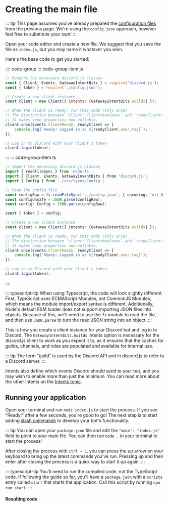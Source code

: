 # Creating the main file

::: tip
This page assumes you've already prepared the [configuration files](/creating-your-bot/#creating-configuration-files) from the previous page. We're using the `config.json` approach, however feel free to substitute your own!
:::

Open your code editor and create a new file. We suggest that you save the file as `index.js`, but you may name it whatever you wish.

Here's the base code to get you started:

:::: code-group
::: code-group-item js
```js
// Require the necessary discord.js classes
const { Client, Events, GatewayIntentBits } = require('discord.js');
const { token } = require('./config.json');

// Create a new client instance
const client = new Client({ intents: [GatewayIntentBits.Guilds] });

// When the client is ready, run this code (only once).
// The distinction between `client: Client<boolean>` and `readyClient: Client<true>` is important for TypeScript developers.
// It makes some properties non-nullable.
client.once(Events.ClientReady, readyClient => {
	console.log(`Ready! Logged in as ${readyClient.user.tag}`);
});

// Log in to Discord with your client's token
client.login(token);
```
:::
::: code-group-item ts
```ts
// Import the necessary discord.js classes
import { readFileSync } from 'node:fs';
import { Client, Events, GatewayInventBits } from 'discord.js';
import { Config } from './src/types/Config';

// Read the config file
const configRaw = fs.readFileSync('../config.json', { encoding: 'utf-8' });
const configUnsafe = JSON.parse(configRaw);
const config: Config = JSON.parse(configRaw);

const { token } = config;

// Create a new client instance
const client = new Client({ intents: [GatewayIntentBits.Guilds] });

// When the client is ready, run this code (only once).
// The distinction between `client: Client<boolean>` and `readyClient: Client<true>` is important for TypeScript developers.
// It makes some properties non-nullable.
client.once(Events.ClientReady, readyClient => {
	console.log(`Ready! Logged in as ${readyClient.user.tag}`);
});

// Log in to Discord with your client's token
client.login(token);
```
::::

::: typescript-tip
When using Typescript, the code will look slightly different. First, TypeScript uses ECMAScript Modules, not CommonJS Modules, which means the module import/export syntax is different. Additionally, Node's default ESM loader does not support importing JSON files into objects. Because of this, we'll need to use the `fs` module to read the file, and then use `JSON.parse` to turn the read JSON string into an object.
:::

This is how you create a client instance for your Discord bot and log in to Discord. The `GatewayIntentBits.Guilds` intents option is necessary for the discord.js client to work as you expect it to, as it ensures that the caches for guilds, channels, and roles are populated and available for internal use.

::: tip
The term "guild" is used by the Discord API and in discord.js to refer to a Discord server.
:::

Intents also define which events Discord should send to your bot, and you may wish to enable more than just the minimum. You can read more about the other intents on the [Intents topic](/popular-topics/intents).

## Running your application

Open your terminal and run `node index.js` to start the process. If you see "Ready!" after a few seconds, you're good to go! The next step is to start adding [slash commands](/creating-your-bot/slash-commands.md) to develop your bot's functionality.

::: tip
You can open your `package.json` file and edit the `"main": "index.js"` field to point to your main file. You can then run `node .` in your terminal to start the process!

After closing the process with `Ctrl + C`, you can press the up arrow on your keyboard to bring up the latest commands you've run. Pressing up and then enter after closing the process is a quick way to start it up again.
:::

::: typescript-tip
You'll need to run the compiled code, not the TypeScript code. If following the guide so far, you'll have a `package.json` with a `scripts` entry called `start` that starts the application. Call this script by running `npm run start`.
:::

#### Resulting code

<ResultingCode path="creating-your-bot/initial-files" />